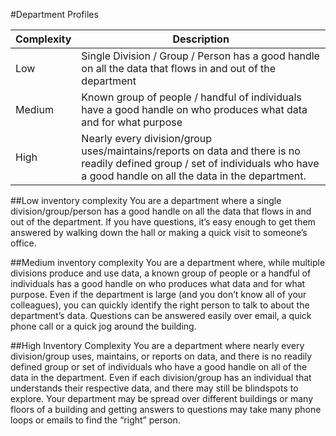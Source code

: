 #Department Profiles

| Complexity  | Description  |
|---|---|
|Low|Single Division / Group / Person has a good handle on all the data that flows in and out of the department   |
|Medium|Known group of people / handful of individuals have a good handle on who produces what data and for what purpose|
|High|Nearly every division/group uses/maintains/reports on data and there is no readily defined group / set of individuals who have a good handle on all the data in the department.







##Low inventory complexity
You are a department where a single division/group/person has a good handle on all the data that flows in and out of the department. If you have questions, it’s easy enough to get them answered by walking down the hall or making a quick visit to someone’s office.

##Medium inventory complexity
You are a department where, while multiple divisions produce and use data, a known group of people or a handful of individuals has a good handle on who produces what data and for what purpose. Even if the department is large (and you don’t know all of your colleagues), you can quickly identify the right person to talk to about the department’s data. Questions can be answered easily over email, a quick phone call or a quick jog around the building.

##High Inventory Complexity
You are a department where nearly every division/group uses, maintains, or reports on data, and there is no readily defined group or set of individuals who have a good handle on all of the data in the department. Even if each division/group has an individual that understands their respective data, and there may still be blindspots to explore. Your department may be spread over different buildings or many floors of a building and getting answers to questions may take many phone loops or emails to find the “right” person.

